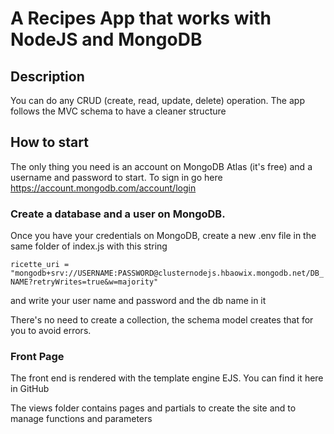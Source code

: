 # A Recipes App that works with NodeJS and MongoDB

## Description

<p>You can do any CRUD (create, read, update, delete) operation. The app follows the MVC schema to have a cleaner structure</p>

## How to start

The only thing you need is an account on MongoDB Atlas (it's free) and a username and password to start. To sign in go here https://account.mongodb.com/account/login

<h3>Create a database and a user on MongoDB. </h3>
<p>Once you have your credentials on MongoDB, create a new .env file in the same folder of index.js with this string</p>
<p><code>ricette_uri = "mongodb+srv://USERNAME:PASSWORD@clusternodejs.hbaowix.mongodb.net/DB_NAME?retryWrites=true&w=majority"</code></p>
<p>and write your user name and password and the db name in it </p>

There's no need to create a collection, the schema model creates that for you to avoid errors.

### Front Page

<p>The front end is rendered with the template engine EJS. You can find it here in GitHub</p>

<p>The views folder contains pages and partials to create the site and to manage functions and parameters</p>
